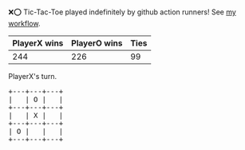:x::o: Tic-Tac-Toe played indefinitely by github action runners! See [my workflow](.github/workflows/play.yaml).

|PlayerX wins|PlayerO wins|Ties|
|-|-|-|
|244|226|99|

PlayerX's turn.

<pre>
+---+---+---+
|   | O |   |
+---+---+---+
|   | X |   |
+---+---+---+
| O |   |   |
+---+---+---+
</pre>